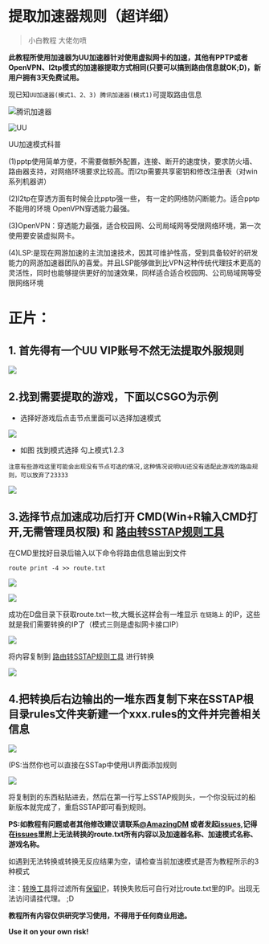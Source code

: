 # 提取加速器规则（超详细）
 > 小白教程 大佬勿喷

**此教程所使用加速器为UU加速器针对使用虚拟网卡的加速，其他有PPTP或者OpenVPN、l2tp模式的加速器提取方式相同(只要可以搞到路由信息就OK;D)，新用户拥有3天免费试用。**

现已知`UU加速器(模式1、2、3) 腾讯加速器(模式1)`可提取路由信息

![腾讯加速器](https://jiasu.qq.com/images/xb/jiasulogo.png)

![UU](https://uu.res.netease.com/pc/gw/20180820194744/img/logo_10355c2.png)

UU加速模式科普

(1)pptp使用简单方便，不需要做额外配置，连接、断开的速度快，要求防火墙、路由器支持，对网络环境要求比较高。而l2tp需要共享密钥和修改注册表（对win系列机器讲）

(2)l2tp在穿透方面有时候会比pptp强一些， 有一定的网络防闪断能力。适合pptp不能用的环境 OpenVPN穿透能力最强。

(3)OpenVPN：穿透能力最强，适合校园网、公司局域网等受限网络环境，第一次使用要安装虚拟网卡。

(4)LSP:是现在网游加速的主流加速技术，因其可维护性高，受到具备较好的研发能力的网游加速器团队的喜爱。并且LSP能够做到比VPN这种传统代理技术更高的灵活性，同时也能够提供更好的加速效果，同样适合适合校园网、公司局域网等受限网络环境

# 正片：
## 1. 首先得有一个UU VIP账号不然无法提取外服规则
![](https://i.loli.net/2018/12/13/5c11fbffae8da.png)

## 2.找到需要提取的游戏，下面以CSGO为示例

* 选择好游戏后点击节点里面可以选择加速模式

![](https://i.loli.net/2018/12/13/5c11fd186475c.png)

* 如图 找到模式选择 勾上模式1.2.3

``注意有些游戏这里可能会出现没有节点可选的情况,这种情况说明UU还没有适配此游戏的路由规则，可以放弃了23333``

![](https://i.loli.net/2018/12/27/5c2432de45f25.png)

## 3.选择节点加速成功后打开 CMD(Win+R输入CMD打开,无需管理员权限) 和 [路由转SSTAP规则工具](https://holdonbro.github.io/WinRoute2ClashRules)

在CMD里找好目录后输入以下命令将路由信息输出到文件

`route print -4 >> route.txt `

![](https://i.loli.net/2018/12/13/5c11ffa3cf025.png)

![](https://i.loli.net/2018/12/13/5c11ff455a0c7.png)

成功在D盘目录下获取route.txt一枚,大概长这样会有一堆显示 `在链路上` 的IP，这些就是我们需要转换的IP了（模式三则是虚拟网卡接口IP）

![](https://i.loli.net/2018/12/31/5c2a2cc931852.png)

将内容复制到 [路由转SSTAP规则工具](https://holdonbro.github.io/WinRoute2ClashRules) 进行转换

![](https://i.loli.net/2018/12/13/5c11fffe0ffe8.png)

## 4.把转换后右边输出的一堆东西复制下来在SSTAP根目录rules文件夹新建一个xxx.rules的文件并完善相关信息

![](https://i.loli.net/2018/12/13/5c1200f4b89b0.png)

(PS:当然你也可以直接在SSTap中使用UI界面添加规则

![](https://s2.ax1x.com/2019/03/21/A3kQa9.png)

将复制到的东西粘贴进去，然后在第一行写上SSTAP规则头，一个你没玩过的船新版本就完成了，重启SSTAP即可看到规则。



**PS:如教程有问题或者其他修改建议请联系[@AmazingDM](https://github.com/AmazingDM) 或者发起[issues](https://github.com/FQrabbit/SSTap-Rule/issues),记得在[issues](https://github.com/FQrabbit/SSTap-Rule/issues)里附上无法转换的route.txt所有内容以及加速器名称、加速模式名称、游戏名称。**

如遇到无法转换或转换无反应结果为空，请检查当前加速模式是否为教程所示的3种模式

注：[转换工具](https://holdonbro.github.io/WinRoute2ClashRules)将过滤所有[保留IP](https://zh.wikipedia.org/wiki/%E4%BF%9D%E7%95%99IP%E5%9C%B0%E5%9D%80)，转换失败后可自行对比route.txt里的IP。出现无法访问请挂代理。 ;D



**教程所有内容仅供研究学习使用，不得用于任何商业用途。**

**Use it on your own risk!**

